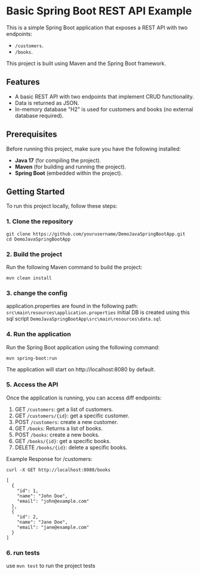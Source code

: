 # Basic Spring Boot REST API Example

This is a simple Spring Boot application that exposes a REST API with two endpoints:
- `/customers`.
- `/books`.

This project is built using Maven and the Spring Boot framework.

## Features
- A basic REST API with two endpoints that implement CRUD functionality.
- Data is returned as JSON.
- In-memory database "H2" is used for customers and books (no external database required).

## Prerequisites

Before running this project, make sure you have the following installed:

- **Java 17** (for compiling the project).
- **Maven** (for building and running the project).
- **Spring Boot** (embedded within the project).

## Getting Started

To run this project locally, follow these steps:

### 1. Clone the repository

```
git clone https://github.com/yourusername/DemoJavaSpringBootApp.git
cd DemoJavaSpringBootApp
```

### 2. Build the project
Run the following Maven command to build the project:
```
mvn clean install
```

### 3. change the config
application.properties are found in the following path: `src\main\resources\application.properties`
initial DB is created using this sql script `DemoJavaSpringBootApp\src\main\resources\data.sql`

### 4. Run the application
Run the Spring Boot application using the following command:
```
mvn spring-boot:run
```
The application will start on http://localhost:8080 by default.

### 5. Access the API
Once the application is running, you can access diff endpoints:

1. GET `/customers`: get a list of customers.
1. GET `/customers/{id}`: get a specific customer.
2. POST `/customers`: create a new customer.
3. GET `/books`: Returns a list of books.
4. POST `/books`: create a new books.
5. GET `/books/{id}`: get a specific books.
6. DELETE `/books/{id}`: delete a specific books.

Example Response for /customers:

`curl -X GET http://localhost:8080/books`
```
[
  {
    "id": 1,
    "name": "John Doe",
    "email": "john@example.com"
  },
  {
    "id": 2,
    "name": "Jane Doe",
    "email": "jane@example.com"
  }
]
```
### 6. run tests

use `mvn test` to run the project tests